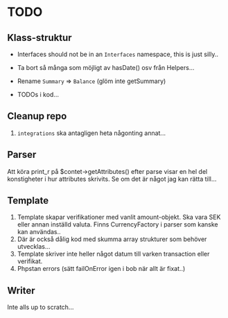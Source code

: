 # TODO

## Klass-struktur

* Interfaces should not be in an `Interfaces` namespace, this is just silly..
* Ta bort så många som möjligt av hasDate() osv från Helpers...

* Rename `Summary` => `Balance` (glöm inte getSummary)

* TODOs i kod...

## Cleanup repo

1. `integrations` ska antagligen heta någonting annat...

## Parser

Att köra print_r på $contet->getAttributes() efter parse visar en hel del konstigheter
i hur attributes skrivits. Se om det är något jag kan rätta till...

## Template

1. Template skapar verifikationer med vanlit amount-objekt. Ska vara SEK eller annan inställd valuta.
   Finns CurrencyFactory i parser som kanske kan användas..
1. Där är också dålig kod med skumma array strukturer som behöver utvecklas...
1. Template skriver inte heller något datum till varken transaction eller verifikat.
1. Phpstan errors (sätt failOnError igen i bob när allt är fixat..)

## Writer

Inte alls up to scratch...
